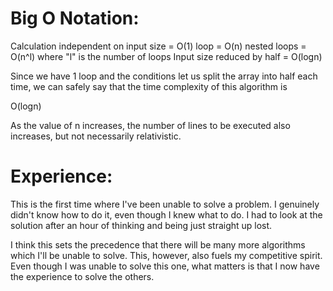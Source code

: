 # Big O Notation: 

Calculation independent on input size = O(1)
loop = O(n)
nested loops = O(n^l) where "l" is the number of loops
Input size reduced by half = O(logn)

Since we have 1 loop and the conditions let us split the array into half each time, we can safely say that the time complexity of this algorithm is 

O(logn)

As the value of n increases, the number of lines to be executed also increases, but not necessarily relativistic.

# Experience:

This is the first time where I've been unable to solve a problem. I genuinely didn't know how to do it, even though I knew what to do. I had to look at the solution after an hour of thinking and being just straight up lost.

I think this sets the precedence that there will be many more algorithms which I'll be unable to solve. This, however, also fuels my competitive spirit. Even though I was unable to solve this one, what matters is that I now have the experience to solve the others.